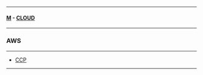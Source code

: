 
---

#### [M](https://github.com/ttltrk/TTT/blob/master/menu.md) - [CLOUD](https://github.com/ttltrk/TTT/blob/master/CLOUD/CLOUD.md)

---

### AWS

---

* [CCP](https://github.com/ttltrk/TTT/blob/master/CLOUD/AWS/CCP/CCP.md)

---
